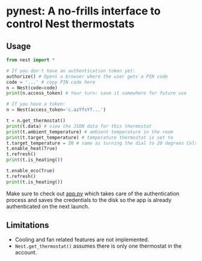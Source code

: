 # pynest: A no-frills interface to control Nest thermostats

## Usage

```python
from nest import *

# If you don't have an authentication token yet:
authorize() # Opens a browser where the user gets a PIN code
code = '...' # copy PIN code here
n = Nest(code=code)
print(n.access_token) # Your turn: save it somewhere for future use

# If you have a token:
n = Nest(access_token='c.azYfsYf...')

t = n.get_thermostat()
print(t.data) # view the JSON data for this thermostat
print(t.ambient_temperature) # ambient temperature in the room
print(t.target_temperature) # temperature thermostat is set to
t.target_temperature = 20 # same as turning the dial to 20 degrees Celsius
t.enable_heat(True)
t.refresh()
print(t.is_heating())

t.enable_eco(True)
t.refresh()
print(t.is_heating())
````
    
Make sure to check out [app.py](/app.py) which takes care of the authentication process and saves the credentials to the disk so the app is already authenticated on the next launch.

## Limitations

  * Cooling and fan related features are not implemented.
  * `Nest.get_thermostat()` assumes there is only one thermostat in the account.

